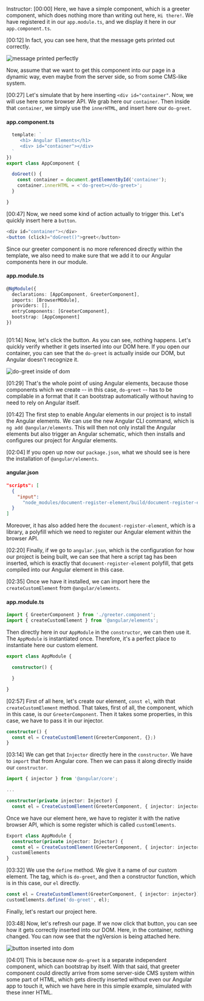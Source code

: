 Instructor: [00:00] Here, we have a simple component, which is a greeter component, which does nothing more than writing out here, `Hi there!`. We have registered it in our `app.module.ts`, and we display it here in our `app.component.ts`.

[00:12] In fact, you can see here, that the message gets printed out correctly. 

![message printed perfectly](https://res.cloudinary.com/dg3gyk0gu/image/upload/v1542834497/transcript-images/angular-transform-an-angular-component-into-a-native-custom-element-message-printed.png)

Now, assume that we want to get this component into our page in a dynamic way, even maybe from the server side, so from some CMS-like system.

[00:27] Let's simulate that by here inserting `<div id="container"`. Now, we will use here some browser API. We grab here our `container`. Then inside that `container`, we simply use the `innerHTML`, and insert here our `do-greet`.

#### app.component.ts
```jsx
  template: `
     <h1> Angular Elements</h1>
     <div> id="container"></div>
  `
})
export class AppComponent {

  doGreet() {
    const container = document.getElementById('container');
    container.innerHTML = <'do-greet></do-greet>';
  }

}   
```

[00:47] Now, we need some kind of action actually to trigger this. Let's quickly insert here a `button`. 

```ts
<div id="container"></div>
<button (click)="doGreet()">greet</button>
```

Since our greeter component is no more referenced directly within the template, we also need to make sure that we add it to our Angular components here in our module.

#### app.module.ts
```ts
@NgModule({
  declarations: [AppComponent, GreeterComponent],
  imports: [BrowserMOdule],
  providers: [],
  entryComponents: [GreeterComponent],
  bootstrap: [AppComponent]  
})
    
```

[01:14] Now, let's click the button. As you can see, nothing happens. Let's quickly verify whether it gets inserted into our DOM here. If you open our container, you can see that the `do-greet` is actually inside our DOM, but Angular doesn't recognize it.

![do-greet inside of dom](https://res.cloudinary.com/dg3gyk0gu/image/upload/v1542834497/transcript-images/angular-transform-an-angular-component-into-a-native-custom-element-do-greet-inside-dom.png)

[01:29] That's the whole point of using Angular elements, because those components which we create -- in this case, `do-greet` -- has to be compilable in a format that it can bootstrap automatically without having to need to rely on Angular itself.

[01:42] The first step to enable Angular elements in our project is to install the Angular elements. We can use the new Angular CLI command, which is `ng add @angular/elements`. This will then not only install the Angular elements but also trigger an Angular schematic, which then installs and configures our project for Angular elements.

[02:04] If you open up now our `package.json`, what we should see is here the installation of `@angular/elements`. 

#### angular.json
```json
"scripts": [
  {
    "input": 
      "node_modules/document-register-element/build/document-register-element.js"
  }
]
```

Moreover, it has also added here the `document-register-element`, which is a library, a polyfill which we need to register our Angular element within the browser API.

[02:20] Finally, if we go to `angular.json`, which is the configuration for how our project is being built, we can see that here a script tag has been inserted, which is exactly that `document-register-element` polyfill, that gets compiled into our Angular element in this case.
 
[02:35] Once we have it installed, we can import here the `createCustomElement` from `@angular/elements`. 

#### app.module.ts
```ts
import { GreeterComponent } from './greeter.component';
import { createCustomElement } from '@angular/elements';
```

Then directly here in our `AppModule` in the `constructor`, we can then use it. The `AppModule` is instantiated once. Therefore, it's a perfect place to instantiate here our custom element.

```ts
export class AppModule {

  constructor() {

  }

}
```

[02:57] First of all here, let's create our element, `const el`, with that `createCustomElement` method. That takes, first of all, the component, which in this case, is our `GreeterComponent`. Then it takes some properties, in this case, we have to pass it in our injector.

```ts
constructor() {
  const el = CreateCustomElement(GreeterComponent, {};)
}
```

[03:14] We can get that `Injector` directly here in the `constructor`. We have to `import` that from Angular core. Then we can pass it along directly inside our `constructor`. 

```ts
import { injector } from '@angular/core';

...

constructor(private injector: Injector) {
  const el = CreateCustomElement(GreeterComponent, { injector: injector}); 
```

Once we have our element here, we have to register it with the native browser API, which is some register which is called `customElements`.

```ts
Export class AppModule {
  constructor(private injector: Injector) {
  const el = CreateCustomElement(GreeterComponent, { injector: injector});
  customElements
}
```

[03:32] We use the `define` method. We give it a name of our custom element. The tag, which is `do-greet`, and then a constructor function, which is in this case, our `el` directly. 

```ts
const el = CreateCustomElement(GreeterComponent, { injector: injector});
customElements.define('do-greet', el);
```

Finally, let's restart our project here.

[03:48] Now, let's refresh our page. If we now click that button, you can see how it gets correctly inserted into our DOM. Here, in the container, nothing changed. You can now see that the ngVersion is being attached here.

![button inserted into dom](https://res.cloudinary.com/dg3gyk0gu/image/upload/v1542834497/transcript-images/angular-transform-an-angular-component-into-a-native-custom-element-button-inserted-into-dom.png)

[04:01] This is because now `do-greet` is a separate independent component, which can bootstrap by itself. With that said, that greeter component could directly arrive from some server-side CMS system within some part of HTML, which gets directly inserted without even our Angular app to touch it, which we have here in this simple example, simulated with these inner HTML.
